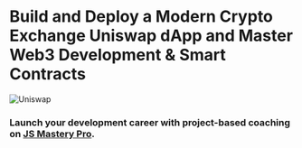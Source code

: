 # Build and Deploy a Modern Crypto Exchange Uniswap dApp and Master Web3 Development & Smart Contracts
![Uniswap](https://www.canva.com/design/DAFW9EWaguI/-noqMtnI3EzD-7aoQHgeMQ/view?utm_content=DAFW9EWaguI&utm_campaign=designshare&utm_medium=link&utm_source=publishsharelink&mode=preview)

### Launch your development career with project-based coaching on [JS Mastery Pro](https://www.jsmastery.pro).
